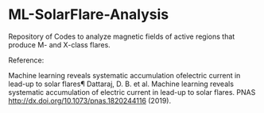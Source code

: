 # ML-SolarFlare-Analysis
Repository of Codes to analyze magnetic fields of active regions that produce M- and X-class flares.

Reference:

Machine learning reveals systematic accumulation ofelectric current in lead-up to solar flares¶
Dattaraj, D. B. et al. Machine learning reveals systematic accumulation of electric current in lead-up to solar flares. PNAS http://dx.doi.org/10.1073/pnas.1820244116 (2019).
